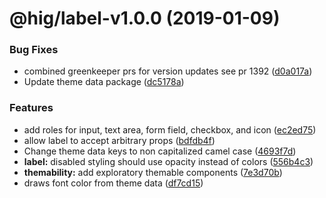 # @hig/label-v1.0.0 (2019-01-09)


### Bug Fixes

* combined greenkeeper prs for version updates see pr 1392 ([d0a017a](https://github.com/Autodesk/hig/commit/d0a017a))
* Update theme data package ([dc5178a](https://github.com/Autodesk/hig/commit/dc5178a))


### Features

* add roles for input, text area, form field, checkbox, and icon ([ec2ed75](https://github.com/Autodesk/hig/commit/ec2ed75))
* allow label to accept arbitrary props ([bdfdb4f](https://github.com/Autodesk/hig/commit/bdfdb4f))
* Change theme data keys to non capitalized camel case ([4693f7d](https://github.com/Autodesk/hig/commit/4693f7d))
* **label:** disabled styling should use opacity instead of colors ([556b4c3](https://github.com/Autodesk/hig/commit/556b4c3))
* **themability:** add exploratory themable components ([7e3d70b](https://github.com/Autodesk/hig/commit/7e3d70b))
* draws font color from theme data ([df7cd15](https://github.com/Autodesk/hig/commit/df7cd15))
